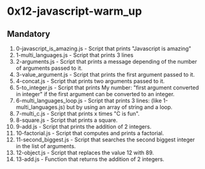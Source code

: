 # 0x12-javascript-warm_up

## Mandatory

1. 0-javascript_is_amazing.js - Script that prints "Javascript is amazing"
2. 1-multi_languages.js - Script that prints 3 lines
3. 2-arguments.js - Script that prints a message depending of the number of arguments passed to it.
4. 3-value_argument.js - Script that prints the first argument passed to it.
5. 4-concat.js - Script that prints two arguments passed to it.
6. 5-to_integer.js - Script that prints My number: "first argument converted in integer" if the first argument can be converted to an integer.
7. 6-multi_languages_loop.js - Script that prints 3 lines: (like 1-multi_languages.js) but by using an array of string and a loop.
8. 7-multi_c.js - Script that prints x times "C is fun".
9. 8-square.js - Script that prints a square.
10. 9-add.js - Script that prints the addition of 2 integers.
11. 10-factorial.js - Script that computes and prints a factorial.
12. 11-second_biggest.js - Script that searches the second biggest integer in the list of arguments.
13. 12-object.js - Script that replaces the value 12 with 89.
14. 13-add.js - Function that returns the addition of 2 integers.
